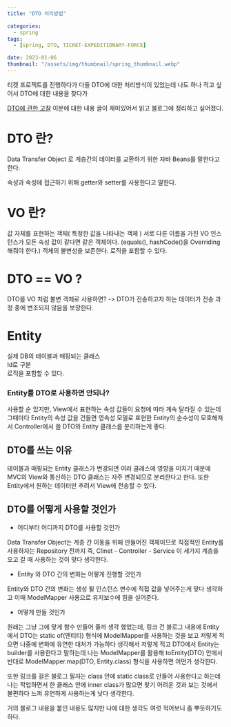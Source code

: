```yaml
---
title: "DTO 처리방법"

categories:
  - spring
tags:
  - [spring, DTO, TICKET-EXPEDITIONARY-FORCE]

date: 2023-01-06
thumbnail: "/assets/img/thumbnail/spring_thumbnail.webp"
---
```


티켓 프로젝트를 진행하다가 다들 DTO에 대한 처리방식이 있었는데 나도 하나 적고 싶어서 DTO에 대한 내용을 찾다가  

[DTO에 관한 고찰](https://velog.io/@aidenshin/DTO%EC%97%90-%EA%B4%80%ED%95%9C-%EA%B3%A0%EC%B0%B0)
이분에 대한 내용 글이 재미있어서 읽고 블로그에 정리하고 싶어졌다.

# DTO 란?

Data Transfer Object 로 계층간의 데이터를 교환하기 위한 자바 Beans를  말한다고 한다.

속성과 속성에 접근하기 위해 getter와 setter를 사용한다고 말한다.

# VO 란?
값 자체를 표현하는 객체( 특정한 값을 나타내는 객체 )
서로 다른 이름을 가진 VO 인스턴스가 모든 속성 값이 같다면 같은 객체이다. (equals(), hashCode()을 Overriding 해줘야 한다.)
객체의 불변성을 보존한다.
로직을 포함할 수 있다.

# DTO == VO ?
 DTO를 VO 처럼 불변 객체로 사용하면?
 -> DTO가 전송하고자 하는 데이터가 전송 과정 중에 변조되지 않음을 보장한다.

# Entity
실제 DB의 테이블과 매핑되는 클래스  
Id로 구분  
로직을 포함할 수 있다.

### Entity를 DTO로 사용하면 안되나?
사용할 순 있지만, View에서 표현하는 속성 값들이 요청에 따라 계속 달라질 수 있는데 그때마다
Entity의 속성 값을 건들면 영속성 모델로 표현한 Entity의 순수성이 모호해져서 Controller에서
쓸 DTO와 Entity 클래스를 분리하는게 좋다.

## DTO를 쓰는 이유

테이블과 매핑되는 Entity 클래스가 변경되면 여러 클래스에 영향을 미치기 때문에
MVC의 View와 통신하는 DTO 클래스는 자주 변경되므로 분리한다고 한다.
또한 Entity에서 원하는 데이터만 추려서 View에 전송할 수 있다.

## DTO를 어떻게 사용할 것인가

* 어디부터 어디까지 DTO를 사용할 것인가


Data Transfer Object는 계층 간 이동을 위해 만들어진 객체이므로 직접적인 Entity를 사용하자는
Repository 전까지 즉, Clinet - Controller - Service 이 세가지 계층을 오고 갈 때 사용하는 것이 맞다
생각한다.


* Entity 와 DTO 간의 변화는 어떻게 진행할 것인가


Entity와 DTO 간의 변화는 생성 될 인스턴스 변수에 직접 값을 넣어주는게 맞다 생각하고 이때 ModelMapper 사용으로 유지보수에 힘을 실어준다.


* 어떻게 만들 것인가

원래는 그냥 그에 맞게 함수 만들어 줄까 생각 했었는데, 링크 건 블로그 내용에 Entity에서 DTO는 static of(엔티티) 형식에 ModelMapper를 사용하는 것을 보고 저렇게 적으면 나중에 변화에 유연한 대처가 가능하다 생각해서 저렇게 적고 DTO에서 Entity는 builder를 사용한다고 말하는데 나는 ModelMapper를 활용해
toEntity(DTO) 안에서 반대로 ModelMapper.map(DTO, Entity.class) 형식을 사용하면 어떤가 생각한다.

또한 링크를 걸은 블로그 필자는 class 안에 static class로 만들어 사용한다고 하는데 나는 작업하면서 한 클래스 안에 inner class가 많으면 찾기 어려운 것과 보는 것에서 불편하다 느껴 유연하게 사용하는게 낫다 생각한다.


거의 블로그 내용을 붙인 내용도 많지만 나에 대한 생각도 여럿 적어보니 좀 뿌듯하기도 하다.  
